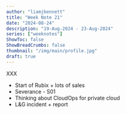```yaml
---
author: "liamjbennett"
title: "Week Note 21"
date: "2024-08-24"
description: "19-Aug-2024 - 23-Aug-2024"
series: ["weeknotes"]
ShowToc: false
ShowBreadCrumbs: false
thumbnail: "/img/main/profile.jpg"
draft: true
---
```


XXX

* Start of Rubix + lots of sales
* Severance - S01
* Thinking about CloudOps for private cloud
* L&G incident + report